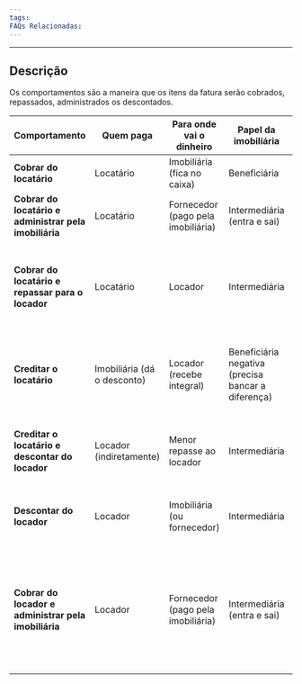 ```yaml
---
tags:
FAQs Relacionadas:
---
```

---
## Descrição

Os comportamentos são a maneira que os itens da fatura serão cobrados, repassados, administrados os descontados.

|Comportamento|Quem paga|Para onde vai o dinheiro|Papel da imobiliária|Quando usar (exemplos)|
|---|---|---|---|---|
|**Cobrar do locatário**|Locatário|Imobiliária (fica no caixa)|Beneficiária|Multa por atraso, taxa administrativa|
|**Cobrar do locatário e administrar pela imobiliária**|Locatário|Fornecedor (pago pela imobiliária)|Intermediária (entra e sai)|IPTU, condomínio, seguro|
|**Cobrar do locatário e repassar para o locador**|Locatário|Locador|Intermediária|Taxas que o proprietário deve receber além do aluguel (ex.: rateio de despesas reembolsáveis)|
|**Creditar o locatário**|Imobiliária (dá o desconto)|Locador (recebe integral)|Beneficiária negativa (precisa bancar a diferença)|Desconto que a imobiliária decidiu dar ao inquilino sem impactar o repasse do proprietário|
|**Creditar o locatário e descontar do locador**|Locador (indiretamente)|Menor repasse ao locador|Intermediária|Desconto que será dado ao inquilino, mas retirado do valor do proprietário|
|**Descontar do locador**|Locador|Imobiliária (ou fornecedor)|Intermediária|Manutenção, taxas extras ou ajustes pagos direto pelo proprietário|
|**Cobrar do locador e administrar pela imobiliária**|Locador|Fornecedor (pago pela imobiliária)|Intermediária (entra e sai)|Contas do imóvel que o proprietário decidiu que ele mesmo paga, mas a imobiliária administra (ex.: reforma, seguro do imóvel)|